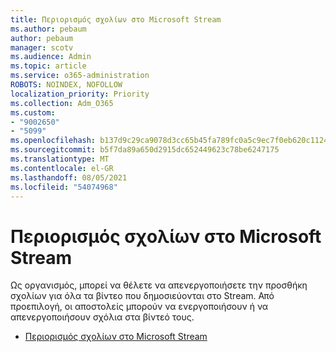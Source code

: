 ```yaml
---
title: Περιορισμός σχολίων στο Microsoft Stream
ms.author: pebaum
author: pebaum
manager: scotv
ms.audience: Admin
ms.topic: article
ms.service: o365-administration
ROBOTS: NOINDEX, NOFOLLOW
localization_priority: Priority
ms.collection: Adm_O365
ms.custom:
- "9002650"
- "5099"
ms.openlocfilehash: b137d9c29ca9078d3cc65b45fa789fc0a5c9ec7f0eb620c1124bf09ed6bfa852
ms.sourcegitcommit: b5f7da89a650d2915dc652449623c78be6247175
ms.translationtype: MT
ms.contentlocale: el-GR
ms.lasthandoff: 08/05/2021
ms.locfileid: "54074968"
---
```

# <a name="restrict-commenting-in-microsoft-stream"></a>Περιορισμός σχολίων στο Microsoft Stream

Ως οργανισμός, μπορεί να θέλετε να απενεργοποιήσετε την προσθήκη σχολίων για όλα τα βίντεο που δημοσιεύονται στο Stream. Από προεπιλογή, οι αποστολείς μπορούν να ενεργοποιήσουν ή να απενεργοποιήσουν σχόλια στα βίντεό τους.

- [Περιορισμός σχολίων στο Microsoft Stream](https://docs.microsoft.com/stream/portal-disable-comments)
